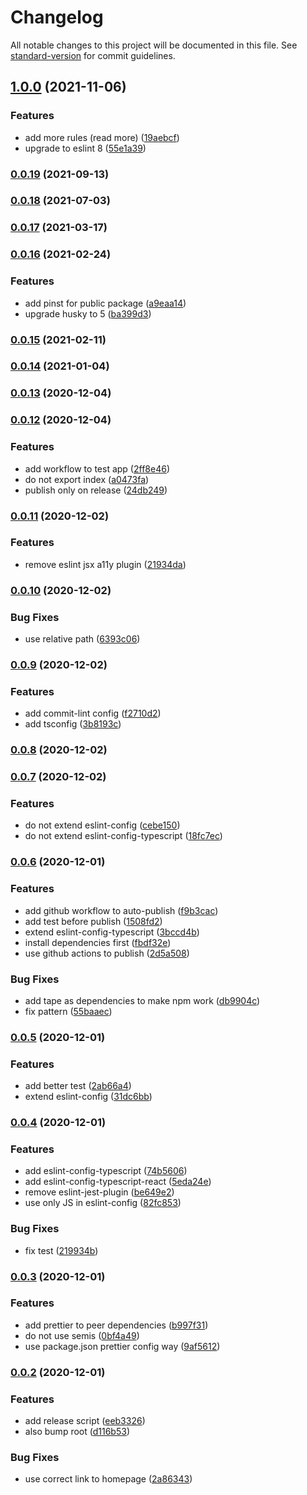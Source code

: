 # Changelog

All notable changes to this project will be documented in this file. See [standard-version](https://github.com/conventional-changelog/standard-version) for commit guidelines.

## [1.0.0](https://github.com/john-d-pelingo/jdp-scripts/compare/v0.0.19...v1.0.0) (2021-11-06)


### Features

* add more rules (read more) ([19aebcf](https://github.com/john-d-pelingo/jdp-scripts/commit/19aebcfeb8a2a3deb7e58bbe4458f1a8a231f729))
* upgrade to eslint 8 ([55e1a39](https://github.com/john-d-pelingo/jdp-scripts/commit/55e1a39319df4d8e292ee7f14df76aecab9b746e))

### [0.0.19](https://github.com/john-d-pelingo/jdp-scripts/compare/v0.0.18...v0.0.19) (2021-09-13)

### [0.0.18](https://github.com/john-d-pelingo/jdp-scripts/compare/v0.0.17...v0.0.18) (2021-07-03)

### [0.0.17](https://github.com/john-d-pelingo/jdp-scripts/compare/v0.0.16...v0.0.17) (2021-03-17)

### [0.0.16](https://github.com/john-d-pelingo/jdp-scripts/compare/v0.0.15...v0.0.16) (2021-02-24)


### Features

* add pinst for public package ([a9eaa14](https://github.com/john-d-pelingo/jdp-scripts/commit/a9eaa14111ede1a48508c6a5712b20a9906cb501))
* upgrade husky to 5 ([ba399d3](https://github.com/john-d-pelingo/jdp-scripts/commit/ba399d35e6b8b49e54e9b901fdc314c7e22a0108))

### [0.0.15](https://github.com/john-d-pelingo/jdp-scripts/compare/v0.0.14...v0.0.15) (2021-02-11)

### [0.0.14](https://github.com/john-d-pelingo/jdp-scripts/compare/v0.0.13...v0.0.14) (2021-01-04)

### [0.0.13](https://github.com/john-d-pelingo/jdp-scripts/compare/v0.0.12...v0.0.13) (2020-12-04)

### [0.0.12](https://github.com/john-d-pelingo/jdp-scripts/compare/v0.0.11...v0.0.12) (2020-12-04)


### Features

* add workflow to test app ([2ff8e46](https://github.com/john-d-pelingo/jdp-scripts/commit/2ff8e46622383237b099746ac2c23060ba5d03b7))
* do not export index ([a0473fa](https://github.com/john-d-pelingo/jdp-scripts/commit/a0473fa3a83e14727c3e61d351d6e6925b04dc9f))
* publish only on release ([24db249](https://github.com/john-d-pelingo/jdp-scripts/commit/24db2493d4869a8bb3fec8082561c749d02cd973))

### [0.0.11](https://github.com/john-d-pelingo/jdp-scripts/compare/v0.0.10...v0.0.11) (2020-12-02)


### Features

* remove eslint jsx a11y plugin ([21934da](https://github.com/john-d-pelingo/jdp-scripts/commit/21934dafa320bbebbd82e44a542b2dab3a4cbd2f))

### [0.0.10](https://github.com/john-d-pelingo/jdp-scripts/compare/v0.0.9...v0.0.10) (2020-12-02)


### Bug Fixes

* use relative path ([6393c06](https://github.com/john-d-pelingo/jdp-scripts/commit/6393c06776991fa69cbed679c1f06c47191983f4))

### [0.0.9](https://github.com/john-d-pelingo/jdp-scripts/compare/v0.0.8...v0.0.9) (2020-12-02)


### Features

* add commit-lint config ([f2710d2](https://github.com/john-d-pelingo/jdp-scripts/commit/f2710d2ffdfd819be6bb2c32dbcfd578bfd8aa64))
* add tsconfig ([3b8193c](https://github.com/john-d-pelingo/jdp-scripts/commit/3b8193ceaa2815ebe070756a11170dec62f81ced))

### [0.0.8](https://github.com/john-d-pelingo/jdp-scripts/compare/v0.0.7...v0.0.8) (2020-12-02)

### [0.0.7](https://github.com/john-d-pelingo/jdp-scripts/compare/v0.0.6...v0.0.7) (2020-12-02)


### Features

* do not extend eslint-config ([cebe150](https://github.com/john-d-pelingo/jdp-scripts/commit/cebe1508dee21086e635e7b672694178796c8876))
* do not extend eslint-config-typescript ([18fc7ec](https://github.com/john-d-pelingo/jdp-scripts/commit/18fc7ecd41c768068a65b35a602be1554658ce50))

### [0.0.6](https://github.com/john-d-pelingo/jdp-scripts/compare/v0.0.5...v0.0.6) (2020-12-01)


### Features

* add github workflow to auto-publish ([f9b3cac](https://github.com/john-d-pelingo/jdp-scripts/commit/f9b3cacd1ef0246c03e874ee21102b52ee6652ad))
* add test before publish ([1508fd2](https://github.com/john-d-pelingo/jdp-scripts/commit/1508fd2e990b4c4accd275efe74826631ea6990b))
* extend eslint-config-typescript ([3bccd4b](https://github.com/john-d-pelingo/jdp-scripts/commit/3bccd4b38af9e80b64ab0671be06464d9166fa52))
* install dependencies first ([fbdf32e](https://github.com/john-d-pelingo/jdp-scripts/commit/fbdf32e9ed48532e59339c66cdd30716c7437d9e))
* use github actions to publish ([2d5a508](https://github.com/john-d-pelingo/jdp-scripts/commit/2d5a508d1bb18254c5f4041780aa99d499145453))


### Bug Fixes

* add tape as dependencies to make npm work ([db9904c](https://github.com/john-d-pelingo/jdp-scripts/commit/db9904cd58822a4d8d10f1f4bf8a02691afe99bf))
* fix pattern ([55baaec](https://github.com/john-d-pelingo/jdp-scripts/commit/55baaec161fe0b9aabb3c6d9d4344c7597ee27da))

### [0.0.5](https://github.com/john-d-pelingo/jdp-scripts/compare/v0.0.4...v0.0.5) (2020-12-01)


### Features

* add better test ([2ab66a4](https://github.com/john-d-pelingo/jdp-scripts/commit/2ab66a4210842b5907b07917b44bcb4a8f1ad552))
* extend eslint-config ([31dc6bb](https://github.com/john-d-pelingo/jdp-scripts/commit/31dc6bb56ff7382499a664914b6f1f7f095b9b46))

### [0.0.4](https://github.com/john-d-pelingo/jdp-scripts/compare/v0.0.3...v0.0.4) (2020-12-01)


### Features

* add eslint-config-typescript ([74b5606](https://github.com/john-d-pelingo/jdp-scripts/commit/74b5606daf48a12a7c09cebd27378f37072158de))
* add eslint-config-typescript-react ([5eda24e](https://github.com/john-d-pelingo/jdp-scripts/commit/5eda24e744dcb25017c47386722905c88d18bb2d))
* remove eslint-jest-plugin ([be649e2](https://github.com/john-d-pelingo/jdp-scripts/commit/be649e20218cd4bf54e7cd16b7aaa487c4ffa9f7))
* use only JS in eslint-config ([82fc853](https://github.com/john-d-pelingo/jdp-scripts/commit/82fc8537482e00e5e9b77c18754b295308a6d28d))


### Bug Fixes

* fix test ([219934b](https://github.com/john-d-pelingo/jdp-scripts/commit/219934b8ec2832900ac9821b28001e1fd16c11dc))

### [0.0.3](https://github.com/john-d-pelingo/jdp-scripts/compare/v0.0.2...v0.0.3) (2020-12-01)


### Features

* add prettier to peer dependencies ([b997f31](https://github.com/john-d-pelingo/jdp-scripts/commit/b997f315716e064f22781eab310950b4d9a27f76))
* do not use semis ([0bf4a49](https://github.com/john-d-pelingo/jdp-scripts/commit/0bf4a49f003e7ad95e89b8d2edf207908b6d5038))
* use package.json prettier config way ([9af5612](https://github.com/john-d-pelingo/jdp-scripts/commit/9af561264b9c0b2800dcc96537b418eb03a8f7a3))

### [0.0.2](https://github.com/john-d-pelingo/jdp-scripts/compare/v0.0.1...v0.0.2) (2020-12-01)


### Features

* add release script ([eeb3326](https://github.com/john-d-pelingo/jdp-scripts/commit/eeb3326b34bef533b80248ca8d9b6b540b9efc07))
* also bump root ([d116b53](https://github.com/john-d-pelingo/jdp-scripts/commit/d116b53a2660084f3e4d09f5b37dd5477b5f1986))


### Bug Fixes

* use correct link to homepage ([2a86343](https://github.com/john-d-pelingo/jdp-scripts/commit/2a8634388262a08fd01cc05633ae1f602e5b903f))
